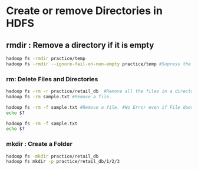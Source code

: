 # Create or remove Directories in HDFS

## rmdir : Remove a directory if it is empty

```bash
hadoop fs -rmdir practice/temp
hadoop fs -rmdir --ignore-fail-on-non-empty practice/temp #Supress the Error
```

### rm: Delete Files and Directories

```bash
hadoop fs -rm -r practice/retail_db  #Remove all the files in a directory recursively.
hadoop fs -rm sample.txt #Remove a file.

hadoop fs -rm -f sample.txt #Remove a file. #No Error even if File does not exist
echo $?

hadoop fs -rm -f sample.txt
echo $?
```

### mkdir : Create a Folder

```bash
hadoop fs -mkdir practice/retail_db
hadoop fs mkdir -p practice/retail_db/1/2/3
```

